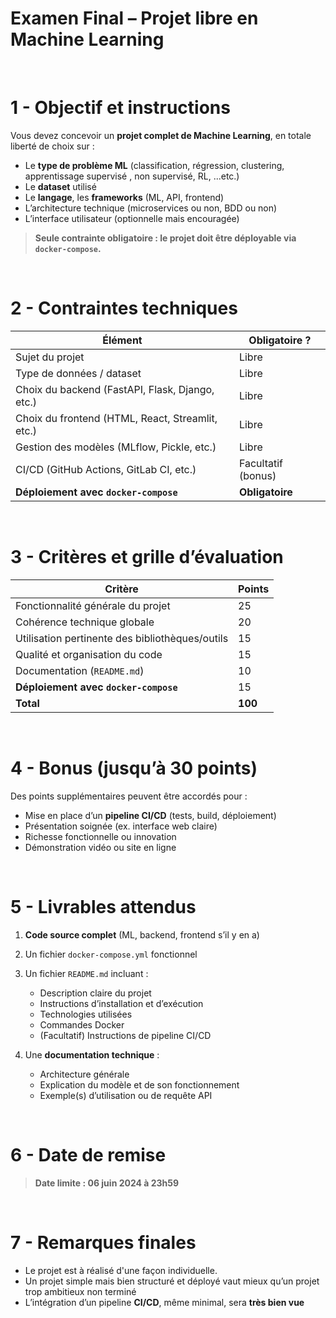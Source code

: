 # Examen Final – Projet libre en Machine Learning

<br/>

# 1 - Objectif et instructions

Vous devez concevoir un **projet complet de Machine Learning**, en totale liberté de choix sur :

* Le **type de problème ML** (classification, régression, clustering, apprentissage supervisé , non supervisé, RL, ...etc.)
* Le **dataset** utilisé
* Le **langage**, les **frameworks** (ML, API, frontend)
* L’architecture technique (microservices ou non, BDD ou non)
* L’interface utilisateur (optionnelle mais encouragée)

> **Seule contrainte obligatoire : le projet doit être déployable via `docker-compose`.**

<br/>

# 2 - Contraintes techniques

| Élément                                          | Obligatoire ?        |
| ------------------------------------------------ | -------------------- |
| Sujet du projet                                  |  Libre              |
| Type de données / dataset                        |  Libre              |
| Choix du backend (FastAPI, Flask, Django, etc.)  |  Libre              |
| Choix du frontend (HTML, React, Streamlit, etc.) |  Libre              |
| Gestion des modèles (MLflow, Pickle, etc.)       |  Libre              |
| CI/CD (GitHub Actions, GitLab CI, etc.)          |  Facultatif (bonus) |
| **Déploiement avec `docker-compose`**            |  **Obligatoire**    |

<br/>

# 3 - Critères et grille d’évaluation

| Critère                                         | Points  |
| ----------------------------------------------- | ------- |
| Fonctionnalité générale du projet               | 25      |
| Cohérence technique globale                     | 20      |
| Utilisation pertinente des bibliothèques/outils | 15      |
| Qualité et organisation du code                 | 15      |
| Documentation (`README.md`)                     | 10      |
| **Déploiement avec `docker-compose`**           | 15      |
| **Total**                                       | **100** |

<br/>

# 4 - Bonus (jusqu’à 30 points)

Des points supplémentaires peuvent être accordés pour :

* Mise en place d’un **pipeline CI/CD** (tests, build, déploiement)
* Présentation soignée (ex. interface web claire)
* Richesse fonctionnelle ou innovation
* Démonstration vidéo ou site en ligne


<br/>

# 5 - Livrables attendus

1. **Code source complet** (ML, backend, frontend s’il y en a)
2. Un fichier `docker-compose.yml` fonctionnel
3. Un fichier `README.md` incluant :

   * Description claire du projet
   * Instructions d’installation et d’exécution
   * Technologies utilisées
   * Commandes Docker
   * (Facultatif) Instructions de pipeline CI/CD
4. Une **documentation technique** :

   * Architecture générale
   * Explication du modèle et de son fonctionnement
   * Exemple(s) d’utilisation ou de requête API


<br/>

# 6 - Date de remise

> **Date limite : 06 juin 2024 à 23h59**

<br/>

# 7 - Remarques finales

* Le projet est à réalisé d'une façon individuelle.
* Un projet simple mais bien structuré et déployé vaut mieux qu’un projet trop ambitieux non terminé
* L’intégration d’un pipeline **CI/CD**, même minimal, sera **très bien vue**


